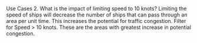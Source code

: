 Use Cases
2. What is the impact of limiting speed to 10 knots?
Limiting the speed of ships will decrease the number of ships that can pass through an area per unit time. This increases the potential for traffic congestion.
Filter for Speed > 10 knots. These are the areas with greatest increase in potential congestion.